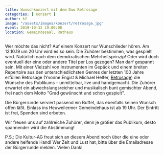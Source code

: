```yaml
---
title: Wunschkonzert mit dem Duo Retrosage
categories: [ Konzert ]
author: kf
image: "/assets/images/konzert/retrosage.jpg"
event: 2019-10-12 19:00:00
location: Gemeindesaal, Rathaus
---
```


Wer möchte das nicht? Auf einem Konzert nur Wunschlieder hören. Am 12.10.19 um 20 Uhr wird es so sein. Die Zuhörer bestimmen, was gespielt wird. Natürlich nach dem demokratischen Mehrheitsprinzip! Oder wird doch eventuell der eine oder andere Titel per Los gezogen? Man darf gespannt sein. Mit einer Vielzahl von Instrumenten im Gepäck und einem breiten Repertoire aus den unterschiedlichsten Genres der letzten 100 Jahre erfüllen Retrosage (Yvonne Engist & Michael Helfer, [Retrosage](http://www.retrosage.de)) die Wünsche des Publikums – unmittelbar, live und handgemacht. Die Zuhörer erwartet ein abwechslungsreicher und musikalisch bunt gemischter Abend, frei nach dem Motto "Grad gewünscht und schon gespielt". 

Die Bürgerrunde serviert passend ein Buffet, das ebenfalls keinen Wunsch offen läßt. Einlass ins Heuweilermer Gemeindehaus ist ab 19 Uhr. Der Eintritt ist frei, Spenden sind erbeten.

Wir freuen uns auf zahlreiche Zuhörer, denn je größer das Publikum, desto spannender wird die Abstimmung!

P.S.: Die Kultur-AG freut sich an diesem Abend noch über die eine oder andere helfende Hand! Wer Zeit und Lust hat, bitte über die Emailadresse der Bürgerrunde melden. Vielen Dank!